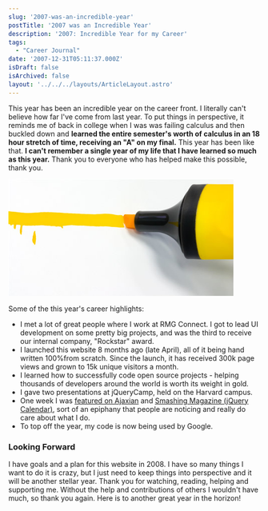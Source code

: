 ```yaml
---
slug: '2007-was-an-incredible-year'
postTitle: '2007 was an Incredible Year'
description: '2007: Incredible Year for my Career'
tags:
  - "Career Journal"
date: '2007-12-31T05:11:37.000Z'
isDraft: false
isArchived: false
layout: '../../../layouts/ArticleLayout.astro'
---
```


This year has been an incredible year on the career front. I literally can't believe how far I've come from last year. To put things in perspective, it reminds me of back in college when I was was failing calculus and then buckled down and **learned the entire semester's worth of calculus in an 18 hour stretch of time, receiving an "A" on my final.** This year has been like that. **I can't remember a single year of my life that I have learned so much as this year.** Thank you to everyone who has helped make this possible, thank you.

![](../2007-12-31-2007-was-an-incredible-year/_highlight.jpg)

Some of the this year's career highlights:

- I met a lot of great people where I work at RMG Connect. I got to lead UI development on some pretty big projects, and was the third to receive our internal company, "Rockstar" award.
- I launched this website 8 months ago (late April), all of it being hand written 100%from scratch. Since the launch, it has received 300k page views and grown to 15k unique visitors a month.
- I learned how to successfully code open source projects - helping thousands of developers around the world is worth its weight in gold.
- I gave two presentations at jQueryCamp, held on the Harvard campus.
- One week I was [featured on Ajaxian](http://ajaxian.com/archives/ajax-experience-tutorial-sessions) and [Smashing Magazine (jQuery Calendar)](http://www.smashingmagazine.com/2007/10/23/online-calendars-and-date-pickers/), sort of an epiphany that people are noticing and really do care about what I do.
- To top off the year, my code is now being used by Google.

### Looking Forward

I have goals and a plan for this website in 2008. I have so many things I want to do it is crazy, but I just need to keep things into perspective and it will be another stellar year. Thank you for watching, reading, helping and supporting me. Without the help and contributions of others I wouldn't have much, so thank you again. Here is to another great year in the horizon!
